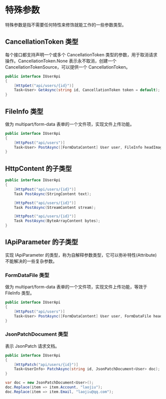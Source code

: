 ﻿# 特殊参数

特殊参数是指不需要任何特性来修饰就能工作的一些参数类型。

## CancellationToken 类型

每个接口都支持声明一个或多个 CancellationToken 类型的参数，用于取消请求操作。CancellationToken.None 表示永不取消，创建一个 CancellationTokenSource，可以提供一个 CancellationToken。

```csharp
public interface IUserApi
{
    [HttpGet("api/users/{id}")]
    Task<User> GetAsync(string id, CancellationToken token = default); 
}
```

## FileInfo 类型

做为 multipart/form-data 表单的一个文件项，实现文件上传功能。

```csharp
public interface IUserApi
{
    [HttpPost("api/users")] 
    Task<User> PostAsync([FormDataContent] User user, FileInfo headImage);
}
```

## HttpContent 的子类型

```csharp
public interface IUserApi
{
    [HttpPost("api/users/{id}")]
    Task PostAsync(StringContent text);

    [HttpPost("api/users/{id}")]
    Task PostAsync(StreamContent stream);

    [HttpPost("api/users/{id}")]
    Task PostAsync(ByteArrayContent bytes);
}
```

## IApiParameter 的子类型

实现 IApiParameter 的类型，称为自解释参数类型，它可以弥补特性(Attribute)不能解决的一些复杂参数。

### FormDataFile 类型

做为 multipart/form-data 表单的一个文件项，实现文件上传功能，等效于 FileInfo 类型。

```csharp
public interface IUserApi
{
    [HttpPost("api/users")] 
    Task<User> PostAsync([FormDataContent] User user, FormDataFile headImage);
}
```

### JsonPatchDocument 类型

表示 JsonPatch 请求文档。

```csharp
public interface IUserApi
{
    [HttpPatch("api/users/{id}")]
    Task<UserInfo> PatchAsync(string id, JsonPatchDocument<User> doc);
}

var doc = new JsonPatchDocument<User>();
doc.Replace(item => item.Account, "laojiu");
doc.Replace(item => item.Email, "laojiu@qq.com");
```

